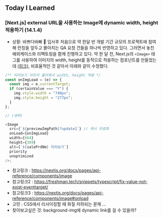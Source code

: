 ## Today I Learned

### [Next.js] external URL을 사용하는 Image에 dynamic width, height 적용하기 (14.1.4)

- 상황: 바쁘다바빠 🥺 입사후 처음으로 약 한달 반 개발 기간 규모의 프로젝트에 참여해 런칭을 앞두고 몰아치는 QA 요청 건들을 하나씩 반영하고 있다. 그러면서 놓친 예외케이스와 리팩토링을 함께 진행하고 있다. 약 한 달 전, Next.js의 `<Image>` 태그를 사용하여 이미지의 width, height를 동적으로 적용하는 컴포넌트를 만들었는데 [(링크)](2404/240419.md), 비효율적인 것 같아서 아래와 같이 수정했다.

```javascript
/** 미리보기 이미지 불러와서 width, height 적용 */
const onImgLoad = (e) => {
  const img = e.currentTarget;
  if (certainValue === "Y") {
    img.style.width = "740px";
    img.style.height = "277px";
  }
};

// (생략)

<Image
  src={`${previewImgPath}?update2`} // 캐시 무효화
  onLoad={onImgLoad}
  width={664}
  height={369}
  alt={`${salePrdNm} 미리보기`}
  priority
  unoptimized
/>;
```

- 참고링크 : https://nextjs.org/docs/pages/api-reference/components/image
- 참고링크2 : https://freshman.tech/snippets/typescript/fix-value-not-exist-eventtarget/
- 참고링크3 : https://nextjs.org/docs/pages/api-reference/components/image#onload
- 고민 : CSS에서 리사이징할 때 화질 저하되는 문제 ...
- 찾아보고싶은 것: background-img에 dynamic link를 걸 수 있을까?
